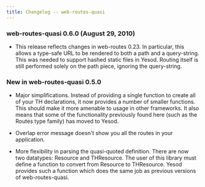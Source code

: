 ```yaml
---
title: Changelog -- web-routes-quasi
---
```

### web-routes-quasi 0.6.0 (August 29, 2010)

* This release reflects changes in web-routes 0.23. In particular, this allows
a type-safe URL to be rendered to both a path and a query-string. This was
needed to support hashed static files in Yesod. Routing itself is still
performed solely on the path piece, ignoring the query-string.

### New in web-routes-quasi 0.5.0

* Major simplifications. Instead of providing a single function to create all
of your TH declarations, it now provides a number of smaller functions. This
should make it more amenable to usage in other frameworks. It also means that
some of the functionality previously found here (such as the Routes type
family) has moved to Yesod.

* Overlap error message doesn't show you all the routes in your application.

* More flexibility in parsing the quasi-quoted definition. There are now two
datatypes: Resource and THResource. The user of this library must define a
function to convert from Resource to THResource. Yesod provides such a
function which does the same job as previous versions of web-routes-quasi.
